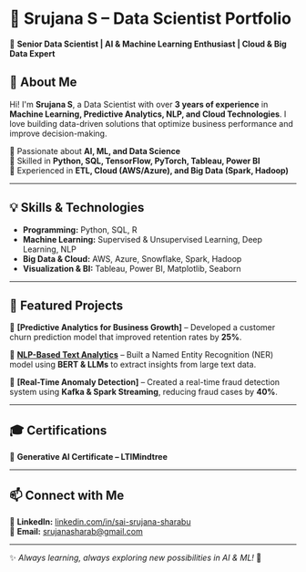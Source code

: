 # 🌟 Srujana S – Data Scientist Portfolio  

🚀 **Senior Data Scientist | AI & Machine Learning Enthusiast | Cloud & Big Data Expert**  

## 📝 About Me  
Hi! I'm **Srujana S**, a Data Scientist with over **3 years of experience** in **Machine Learning, Predictive Analytics, NLP, and Cloud Technologies**. I love building data-driven solutions that optimize business performance and improve decision-making.  

🔹 Passionate about **AI, ML, and Data Science**  
🔹 Skilled in **Python, SQL, TensorFlow, PyTorch, Tableau, Power BI**  
🔹 Experienced in **ETL, Cloud (AWS/Azure), and Big Data (Spark, Hadoop)**  

---

## 💡 Skills & Technologies  
- **Programming:** Python, SQL, R  
- **Machine Learning:** Supervised & Unsupervised Learning, Deep Learning, NLP  
- **Big Data & Cloud:** AWS, Azure, Snowflake, Spark, Hadoop  
- **Visualization & BI:** Tableau, Power BI, Matplotlib, Seaborn  

---

## 📂 Featured Projects  

🔹 **[Predictive Analytics for Business Growth]** – Developed a customer churn prediction model that improved retention rates by **25%**.  

🔹 **[NLP-Based Text Analytics]()** – Built a Named Entity Recognition (NER) model using **BERT & LLMs** to extract insights from large text data.  

🔹 **[Real-Time Anomaly Detection]** – Created a real-time fraud detection system using **Kafka & Spark Streaming**, reducing fraud cases by **40%**.  

---

## 🎓 Certifications  
📌 **Generative AI Certificate – LTIMindtree**  

---

## 📫 Connect with Me  
💼 **LinkedIn:** [linkedin.com/in/sai-srujana-sharabu](https://linkedin.com/in/sai-srujana-sharabu)  
📩 **Email:** srujanasharab@gmail.com  

---

✨ *Always learning, always exploring new possibilities in AI & ML!* 🚀  
